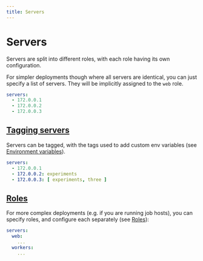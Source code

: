 ```yaml
---
title: Servers
---
```


# Servers

Servers are split into different roles, with each role having its own configuration.

For simpler deployments though where all servers are identical, you can just specify a list of servers. They will be implicitly assigned to the `web` role.

```yaml
servers:
  - 172.0.0.1
  - 172.0.0.2
  - 172.0.0.3
```

## [Tagging servers](#tagging-servers)

Servers can be tagged, with the tags used to add custom env variables (see [Environment variables](../environment-variables)).

```yaml
servers:
  - 172.0.0.1
  - 172.0.0.2: experiments
  - 172.0.0.3: [ experiments, three ]
```

## [Roles](#roles)

For more complex deployments (e.g. if you are running job hosts), you can specify roles, and configure each separately (see [Roles](../roles)):

```yaml
servers:
  web:
    ...
  workers:
    ...
```
